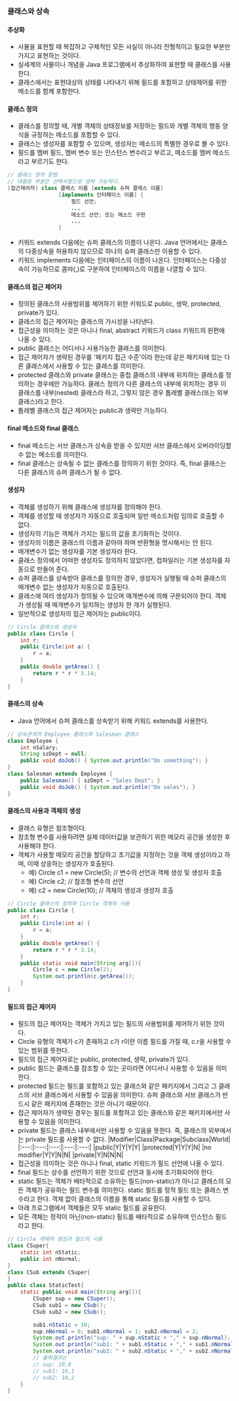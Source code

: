 ### 클래스와 상속

#### 추상화

- 사물을 표현할 때 복잡하고 구체적인 모든 사실이 아니라 전형적이고 필요한 부분만 가지고 표현하는 것이다.
- 실세계의 사물이나 개념을 Java 프로그램에서 추상화하여 표현할 때 클래스를 사용한다.
- 클래스에서는 표현대상의 상태를 나타내기 위해 필드를 포함하고 상태제어를 위한 메소드를 함께 포함한다.

#### 클래스 정의

- 클래스를 정의할 때, 개별 객체의 상태정보를 저장하는 필드와 개별 객체의 행동 양식을 규정하는 메소드를 포함할 수 있다.
- 클래스는 생성자를 포함할 수 있으며, 생성자는 메소드의 특별한 경우로 볼 수 있다.
- 필드를 멤버 필드, 멤버 변수 또는 인스턴스 변수라고 부르고, 메소드를 멤버 메소드라고 부르기도 한다.

```java
// 클래스 정의 문법
// 대괄호 부분은 선택사항으로 생략 가능하다.
[접근제어자] class 클래스 이름 [extends 슈퍼 클래스 이름]
                [implements 인터페이스 이름] {
                    필드 선언;
                    ...
                    메소드 선언; 또는 메소드 구현
                    ...
                }
```

- 키워드 extends 다음에는 슈퍼 클래스의 이름이 나온다. Java 언어에서는 클래스의 다중상속을 허용하지 않으므로 하나의 슈퍼 클래스만 이용할 수 있다.
- 키워드 implements 다음에는 인터페이스의 이름이 나온다. 인터페이스는 다중상속이 가능하므로 콤마(,)로 구분하여 인터페이스의 이름을 나열할 수 있다.

#### 클래스의 접근 제어자

- 정의된 클래스의 사용범위를 제어하기 위한 키워드로 public, 생략, protected, private가 있다.
- 클래스의 접근 제어자는 클래스의 가시성을 나타낸다.
- 접근성을 의미하는 것은 아니나 final, abstract 키워드가 class 키워드의 왼편에 나올 수 있다.
- public 클래스는 어디서나 사용가능한 클래스를 의미한다.
- 접근 제어자가 생략된 경우를 '패키지 접근 수준'이라 한는데 같은 패키지에 있는 다른 클래스에서 사용할 수 있는 클래스를 의미한다.
- protected 클래스와 private 클래스는 중첩 클래스의 내부에 위치하는 클래스를 정의하는 경우에만 가능하다. 클래스 정의가 다른 클래스의 내부에 위치하는 경우 이 클래스를 내부(nested) 클래스라 하고, 그렇지 않은 경우 톱레벨 클래스(또는 외부 클래스)라고 한다.
- 톱레벨 클래스의 접근 제어자는 public과 생략만 가능하다.

#### final 메소드와 final 클래스

- final 메소드는 서브 클래스가 상속을 받을 수 있지만 서브 클래스에서 오버라이딩할 수 없는 메소드를 의미한다.
- final 클래스는 상속될 수 없는 클래스를 정의하기 위한 것이다. 즉, final 클래스는 다른 클래스의 슈퍼 클래스가 될 수 없다.

#### 생성자

- 객체를 생성하기 위해 클래스에 생성자를 정의해야 한다.
- 객체를 생성할 때 생성자가 자동으로 호출되며 일반 메소드처럼 임의로 호출할 수 없다.
- 생성자의 기능은 객체가 가지는 필드의 값을 초기화하는 것이다.
- 생성자의 이름은 클래스의 이름과 같아야 하며 반환형을 명시해서는 안 된다.
- 매개변수가 없는 생성자를 기본 생성자라 한다.
- 클래스 정의에서 어떠한 생성자도 정의하지 않았다면, 컴파일러는 기본 생성자를 자동으로 만들어 준다.
- 슈퍼 클래스를 상속받아 클래스를 정의한 경우, 생성자가 실행될 때 슈퍼 클래스의 매개변수 없는 생성자가 자동으로 호출된다.
- 클래스에 여러 생성자가 정의될 수 있으며 매개변수에 의해 구분되어야 한다. 객체가 생성될 때 매개변수가 일치하는 생성자 한 개가 실행된다.
- 일반적으로 생성자의 접근 제어자는 public이다.

```java
// Circle 클래스와 생성자
public class Circle {
    int r;
    public Circle(int a) {
        r = a;
    }
    public double getArea() {
        return r * r * 3.14;
    }
}
```

#### 클래스의 상속

- Java 언어에서 슈퍼 클래스를 상속받기 위해 키워드 extends를 사용한다.

```java
// 상속관계의 Employee 클래스와 Salesman 클래스
class Employee {
    int nSalary;
    String szDept = null;
    public void doJob() { System.out.println("Do something"); }
}
class Salesman extends Employee {
    public Salesman() { szDept = "Sales Dept"; }
    public void doJob() { System.out.println("Do sales"); }
}
```

#### 클래스의 사용과 객체의 생성

- 클래스 유형은 참조형이다.
- 참조형 변수를 사용하려면 실제 데이터값을 보관하기 위한 메모리 공간을 생성한 후 사용해야 한다.
- 객체가 사용할 메모리 공간을 할당하고 초기값을 지정하는 것을 객체 생성이라고 하며, 이때 상응하는 생성자가 호출된다.
  - 예) Circle c1 = new Circle(5); // 변수의 선언과 객체 생성 및 생성자 호출
  - 예) Circle c2; // 참조형 변수의 선언
  - 예) c2 = new Circle(10); // 객체의 생성과 생성자 호출

```java
// Circle 클래스의 정의와 Circle 객체의 사용
public class Circle {
    int r;
    public Circle(int a) {
        r = a;
    }
    public double getArea() {
        return r * r * 3.14;
    }
    public static void main(String arg[]){
        Circle c = new Circle(2);
        System.out.println(c.getArea());
    }
}
```

#### 필드의 접근 제어자

- 필드의 접근 제어자는 객체가 가지고 있는 필드의 사용범위를 제어하기 위한 것이다.
- Circle 유형의 객체가 c가 존재하고 c가 r이란 이름 필드를 가질 때, c.r을 사용할 수 있는 범위를 뜻한다.
- 필드의 접근 제어자로는 public, protected, 생략, private가 있다.
- public 필드는 클래스를 잠조할 수 있는 곳이라면 어디서나 사용할 수 있음을 의미한다.
- protected 필드는 필드를 포함하고 있는 클래스와 같은 패키지에서 그리고 그 클래스의 서브 클래스에서 사용할 수 있음을 의미한다. 슈퍼 클래스와 서브 클래스가 반드시 같은 패키지에 존재한는 것은 아니기 때문이다.
- 접근 제어자가 생략된 경우는 필드를 포함하고 있는 클래스와 같은 패키지에서만 사용할 수 있음을 의미한다.
- private 필드는 클래스 내부에서만 사용할 수 있음을 뜻한다. 즉, 클래스의 외부에서는 private 필드를 사용할 수 없다.
  |Modifier|Class|Package|Subclass|World|
  |:---:|:---:|:---:|:---:|:---:|
  |public|Y|Y|Y|Y|
  |protected|Y|Y|Y|N|
  |no modifier|Y|Y|N|N|
  |private|Y|N|N|N|
- 접근성을 의미하는 것은 아니나 final, static 키워드가 필드 선언에 나올 수 있다.
- final 필드는 상수를 선언하기 위한 것으로 선언과 동시에 초기화되어야 한다.
- static 필드는 객체가 배타적으로 소유하는 필드(non\-static)가 아니고 클래스의 모든 객체가 공유하는 필드 변수를 의미한다. static 필드를 정적 필드 또는 클래스 변수라고 한다. 객체 없이 클래스의 이름을 통해 static 필드를 사용할 수 있다.
- 아래 프로그램에서 객체들은 모두 static 필드를 공유한다.
- 모든 객체는 정적이 아닌(non\-static) 필드를 배타적으로 소유하며 인스턴스 필드라고 한다.

```java
// Circle 객체의 생성과 필드의 사용
class CSuper{
    static int nStatic;
    public int nNormal;
}
class CSub extends CSuper{
}
public class StaticTest{
    static public void main(String arg[]){
        CSuper sup = new CSuper();
        CSub sub1 = new CSub();
        CSub sub2 = new CSub();

        sub1.nStatic = 10;
        sup.nNormal = 0; sub1.nNormal = 1; sub2.nNormal = 2;
        System.out.println("sup: " + sup.nStatic + "," + sup.nNormal);
        System.out.println("sub1: " + sub1.nStatic + "," + sub1.nNormal);
        System.out.println("sub2: " + sub2.nStatic + "," + sub2.nNormal);
        // 출력결과는
        // sup: 10,0
        // sub1: 10,1
        // sub2: 10,2
    }
}
```
